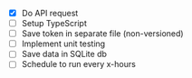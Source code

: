 - [X] Do API request
- [ ] Setup TypeScript
- [ ] Save token in separate file (non-versioned)
- [ ] Implement unit testing
- [ ] Save data in SQLite db
- [ ] Schedule to run every x-hours
